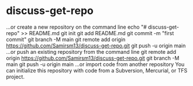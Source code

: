 # discuss-get-repo
…or create a new repository on the command line
echo "# discuss-get-repo" >> README.md
git init
git add README.md
git commit -m "first commit"
git branch -M main
git remote add origin https://github.com/Samirsm13/discuss-get-repo.git
git push -u origin main
…or push an existing repository from the command line
git remote add origin https://github.com/Samirsm13/discuss-get-repo.git
git branch -M main
git push -u origin main
…or import code from another repository
You can initialize this repository with code from a Subversion, Mercurial, or TFS project.

